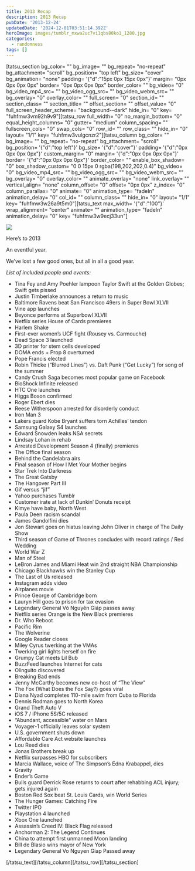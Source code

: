 ```yaml
---
title: 2013 Recap
description: 2013 Recap
pubDate: '2013-12-24'
updatedDate: '2024-12-01T03:51:14.392Z'
heroImage: images/tumblr_mxwa2uc7vi1qbs80ko1_1280.jpg
categories:
  - randomness
tags: []
---
```


\[tatsu\_section bg\_color= "" bg\_image= "" bg\_repeat= "no-repeat" bg\_attachment= "scroll" bg\_position= "top left" bg\_size= "cover" bg\_animation= "none" padding= '{"d":"15px 0px 15px 0px"}' margin= "0px 0px 0px 0px" border= "0px 0px 0px 0px" border\_color= "" bg\_video= "0" bg\_video\_mp4\_src= "" bg\_video\_ogg\_src= "" bg\_video\_webm\_src= "" bg\_overlay= "0" overlay\_color= "" full\_screen= "0" section\_id= "" section\_class= "" section\_title= "" offset\_section= "" offset\_value= "0" full\_screen\_header\_scheme= "background--dark" hide\_in= "0" key= "fuhfmw3vm92h9v9"\]\[tatsu\_row full\_width= "0" no\_margin\_bottom= "0" equal\_height\_columns= "0" gutter= "medium" column\_spacing= "" fullscreen\_cols= "0" swap\_cols= "0" row\_id= "" row\_class= "" hide\_in= "0" layout= "1/1" key= "fuhfmw3vulgcnzr2"\]\[tatsu\_column bg\_color= "" bg\_image= "" bg\_repeat= "no-repeat" bg\_attachment= "scroll" bg\_position= '{"d":"top left"}' bg\_size= '{"d":"cover"}' padding= '{"d":"0px 0px 0px 0px"}' custom\_margin= "0" margin= '{"d":"0px 0px 0px 0px"}' border= '{"d":"0px 0px 0px 0px"}' border\_color= "" enable\_box\_shadow= "0" box\_shadow\_custom= "0 0 15px 0 rgba(198,202,202,0.4)" bg\_video= "0" bg\_video\_mp4\_src= "" bg\_video\_ogg\_src= "" bg\_video\_webm\_src= "" bg\_overlay= "0" overlay\_color= "" animate\_overlay= "none" link\_overlay= "" vertical\_align= "none" column\_offset= "0" offset= "0px 0px" z\_index= "0" column\_parallax= "0" animate= "0" animation\_type= "fadeIn" animation\_delay= "0" col\_id= "" column\_class= "" hide\_in= "0" layout= "1/1" key= "fuhfmw3w26a9t5m0"\]\[tatsu\_text max\_width= '{"d":"100"}' wrap\_alignment= "center" animate= "" animation\_type= "fadeIn" animation\_delay= "0" key= "fuhfmw3w9ecj33un"\]

![](images/tumblr_mxwa2uc7vi1qbs80ko1_1280.jpg)

Here’s to 2013

An eventful year.

We’ve lost a few good ones, but all in all a good year.

_List of included people and events:_

<!--more-->

- Tina Fey and Amy Poehler lampoon Taylor Swift at the Golden Globes; Swift gets pissed
- Justin Timberlake announces a return to music
- Baltimore Ravens beat San Francisco 49ers in Super Bowl XLVII
- Vine app launches
- Beyonce performs at Superbowl XLVII
- Netflix series House of Cards premieres
- Harlem Shake
- First-ever women’s UCF fight (Rousey vs. Carmouche)
- Dead Space 3 launched
- 3D printer for stem cells developed
- DOMA ends + Prop 8 overturned
- Pope Francis elected
- Robin Thicke (“Blurred Lines”) vs. Daft Punk (“Get Lucky”) for song of the summer
- Candy Crush Saga becomes most popular game on Facebook
- BioShock Infinite released
- HTC One launches
- Higgs Boson confirmed
- Roger Ebert dies
- Reese Witherspoon arrested for disorderly conduct
- Iron Man 3
- Lakers guard Kobe Bryant suffers torn Achilles’ tendon
- Samsung Galaxy S4 launches
- Edward Snowden leaks NSA secrets
- Lindsay Lohan in rehab
- Arrested Development Season 4 (finally) premieres
- The Office final season
- Behind the Candelabra airs
- Final season of How I Met Your Mother begins
- Star Trek Into Darkness
- The Great Gatsby
- The Hangover Part III
- Gif versus “jif”
- Yahoo purchases Tumblr
- Customer irate at lack of Dunkin’ Donuts receipt
- Kimye have baby, North West
- Paula Deen racism scandal
- James Gandolfini dies
- Jon Stewart goes on hiatus leaving John Oliver in charge of The Daily Show
- Third season of Game of Thrones concludes with record ratings / Red Wedding
- World War Z
- Man of Steel
- LeBron James and Miami Heat win 2nd straight NBA Championship
- Chicago Blackhawks win the Stanley Cup
- The Last of Us released
- Instagram adds video
- Airplanes movie
- Prince George of Cambridge born
- Lauryn Hill goes to prison for tax evasion
- Legendary General Võ Nguyên Giáp passes away
- Netflix series Orange is the New Black premieres
- Dr. Who Reboot
- Pacific Rim
- The Wolverine
- Google Reader closes
- Miley Cyrus twerking at the VMAs
- Twerking girl lights herself on fire
- Grumpy Cat meets Lil Bub
- BuzzFeed launches Internet for cats
- Olinguito discovered
- Breaking Bad ends
- Jenny McCarthy becomes new co-host of “The View”
- The Fox (What Does the Fox Say?) goes viral
- Diana Nyad completes 110-mile swim from Cuba to Florida
- Dennis Rodman goes to North Korea
- Grand Theft Auto V
- iOS 7 / iPhone 5S/5C released
- “Abundant, accessible” water on Mars
- Voyager-1 officially leaves solar system
- U.S. government shuts down
- Affordable Care Act website launches
- Lou Reed dies
- Jonas Brothers break up
- Netflix surpasses HBO for subscribers
- Marcia Wallace, voice of The Simpson’s Edna Krabappel, dies
- Gravity
- Ender’s Game
- Bulls guard Derrick Rose returns to court after rehabbing ACL injury; gets injured again
- Boston Red Sox beat St. Louis Cards, win World Series
- The Hunger Games: Catching Fire
- Twitter IPO
- Playstation 4 launched
- Xbox One launched
- Assassin’s Creed IV: Black Flag released
- Anchorman 2: The Legend Continues
- China to attempt first unmanned Moon landing
- Bill de Blasio wins mayor of New York
- Legendary General Vo Nguyen Giap Passed away

\[/tatsu\_text\]\[/tatsu\_column\]\[/tatsu\_row\]\[/tatsu\_section\]
